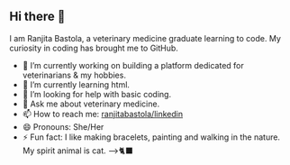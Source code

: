 ## Hi there 👋 
I am Ranjita Bastola, a veterinary medicine graduate learning to code. My curiosity in coding has brought me to GitHub.  
- 🔭 I’m currently working on building a platform dedicated for veterinarians & my hobbies.
- 🌱 I’m currently learning html.  
- 🤔 I’m looking for help with basic coding.
- 💬 Ask me about veterinary medicine.
- 📫 How to reach me: [ranjitabastola/linkedin](https://www.linkedin.com/in/ranjita-bastola-917580137/)
- 😄 Pronouns: She/Her
- ⚡ Fun fact: I like making bracelets, painting and walking in the nature. My spirit animal is cat. -->🐈‍⬛
<!--
**DrRanjitaBastola/DrRanjitaBastola** is a ✨ _special_ ✨ repository because its `README.md` (this file) appears on your GitHub profile.

